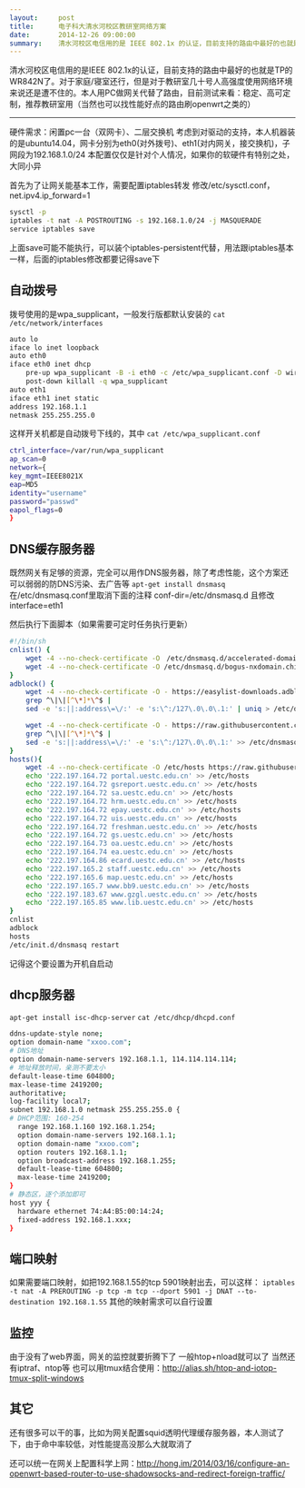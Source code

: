 ```yaml
---
layout:     post
title:      电子科大清水河校区教研室网络方案
date:       2014-12-26 09:00:00
summary:    清水河校区电信用的是 IEEE 802.1x 的认证，目前支持的路由中最好的也就是 TP 的 WR842N 了。对于家庭/寝室还行，但是对于教研室几十号人高强度使用网络环境来说还是遭不住的。本人用 PC 做网关代替了路由，目前测试来看：稳定、高可定制，推荐教研室用（当然也可以找性能好点的路由刷 OpenWrt 之类的）
---
```


清水河校区电信用的是IEEE 802.1x的认证，目前支持的路由中最好的也就是TP的WR842N了。对于家庭/寝室还行，但是对于教研室几十号人高强度使用网络环境来说还是遭不住的。本人用PC做网关代替了路由，目前测试来看：稳定、高可定制，推荐教研室用（当然也可以找性能好点的路由刷openwrt之类的）

----------
硬件需求：闲置pc一台（双网卡）、二层交换机
考虑到对驱动的支持，本人机器装的是ubuntu14.04，网卡分别为eth0(对外拨号)、eth1(对内网关，接交换机)，子网段为192.168.1.0/24
本配置仅仅是针对个人情况，如果你的软硬件有特别之处，大同小异

首先为了让网关能基本工作，需要配置iptables转发
修改/etc/sysctl.conf，net.ipv4.ip_forward=1

```bash
sysctl -p
iptables -t nat -A POSTROUTING -s 192.168.1.0/24 -j MASQUERADE
service iptables save
```

上面save可能不能执行，可以装个iptables-persistent代替，用法跟iptables基本一样，后面的iptables修改都要记得save下

## 自动拨号

拨号使用的是wpa_supplicant，一般发行版都默认安装的
`cat /etc/network/interfaces`

```bash
auto lo
iface lo inet loopback
auto eth0
iface eth0 inet dhcp
    pre-up wpa_supplicant -B -i eth0 -c /etc/wpa_supplicant.conf -D wired -f /var/log/wpa.log
    post-down killall -q wpa_supplicant
auto eth1
iface eth1 inet static
address 192.168.1.1
netmask 255.255.255.0
```

这样开关机都是自动拨号下线的，其中
`cat /etc/wpa_supplicant.conf`

```bash
ctrl_interface=/var/run/wpa_supplicant
ap_scan=0
network={
key_mgmt=IEEE8021X
eap=MD5
identity="username"
password="passwd"
eapol_flags=0
}
```

## DNS缓存服务器

既然网关有足够的资源，完全可以用作DNS服务器，除了考虑性能，这个方案还可以弱弱的防DNS污染、去广告等
`apt-get install dnsmasq`
在/etc/dnsmasq.conf里取消下面的注释
conf-dir=/etc/dnsmasq.d
且修改interface=eth1

然后执行下面脚本（如果需要可定时任务执行更新）

```bash
#!/bin/sh                                                                                                                                                               
cnlist() {
    wget -4 --no-check-certificate -O　/etc/dnsmasq.d/accelerated-domains.china.conf　https://raw.githubusercontent.com/felixonmars/dnsmasq-china-list/master/accelerated-domains.china.conf
    wget -4 --no-check-certificate -O /etc/dnsmasq.d/bogus-nxdomain.china.conf https://raw.githubusercontent.com/felixonmars/dnsmasq-china-list/master/bogus-nxdomain.china.conf
}
adblock() {
    wget -4 --no-check-certificate -O - https://easylist-downloads.adblockplus.org/easylistchina+easylist.txt |
    grep ^\|\|[^\*]*\^$ |
    sed -e 's:||:address\=\/:' -e 's:\^:/127\.0\.0\.1:' | uniq > /etc/dnsmasq.d/adblock.conf

    wget -4 --no-check-certificate -O - https://raw.githubusercontent.com/kcschan/AdditionalAdblock/master/list.txt |
    grep ^\|\|[^\*]*\^$ |
    sed -e 's:||:address\=\/:' -e 's:\^:/127\.0\.0\.1:' >> /etc/dnsmasq.d/adblock.conf
}
hosts(){
    wget -4 --no-check-certificate -O /etc/hosts https://raw.githubusercontent.com/zxdrive/imouto.host/master/imouto.host.txt
    echo '222.197.164.72 portal.uestc.edu.cn' >> /etc/hosts
    echo '222.197.164.72 gsreport.uestc.edu.cn' >> /etc/hosts
    echo '222.197.164.72 sa.uestc.edu.cn' >> /etc/hosts
    echo '222.197.164.72 hrm.uestc.edu.cn' >> /etc/hosts
    echo '222.197.164.72 epay.uestc.edu.cn' >> /etc/hosts
    echo '222.197.164.72 uis.uestc.edu.cn' >> /etc/hosts
    echo '222.197.164.72 freshman.uestc.edu.cn' >> /etc/hosts
    echo '222.197.164.72 gs.uestc.edu.cn' >> /etc/hosts
    echo '222.197.164.73 oa.uestc.edu.cn' >> /etc/hosts
    echo '222.197.164.74 ea.uestc.edu.cn' >> /etc/hosts
    echo '222.197.164.86 ecard.uestc.edu.cn' >> /etc/hosts
    echo '222.197.165.2 staff.uestc.edu.cn' >> /etc/hosts
    echo '222.197.165.6 map.uestc.edu.cn' >> /etc/hosts
    echo '222.197.165.7 www.bb9.uestc.edu.cn' >> /etc/hosts
    echo '222.197.183.67 www.gzgl.uestc.edu.cn' >> /etc/hosts
    echo '222.197.165.85 www.lib.uestc.edu.cn' >> /etc/hosts
}
cnlist
adblock
hosts
/etc/init.d/dnsmasq restart
```

记得这个要设置为开机自启动

## dhcp服务器

`apt-get install isc-dhcp-server`
`cat /etc/dhcp/dhcpd.conf`

```bash
ddns-update-style none;
option domain-name "xxoo.com";
# DNS地址
option domain-name-servers 192.168.1.1, 114.114.114.114;
# 地址释放时间，亲测不要太小
default-lease-time 604800;
max-lease-time 2419200;
authoritative;
log-facility local7;
subnet 192.168.1.0 netmask 255.255.255.0 {
# DHCP范围: 160-254
  range 192.168.1.160 192.168.1.254;
  option domain-name-servers 192.168.1.1;
  option domain-name "xxoo.com";
  option routers 192.168.1.1;
  option broadcast-address 192.168.1.255;
  default-lease-time 604800;
  max-lease-time 2419200;
}
# 静态区，逐个添加即可
host yyy {
  hardware ethernet 74:A4:B5:00:14:24;
  fixed-address 192.168.1.xxx;
}
```

## 端口映射

如果需要端口映射，如把192.168.1.55的tcp 5901映射出去，可以这样：
`iptables -t nat -A PREROUTING -p tcp -m tcp --dport 5901 -j DNAT --to-destination 192.168.1.55`
其他的映射需求可以自行设置

## 监控

由于没有了web界面，网关的监控就要折腾下了
一般htop+nload就可以了
当然还有iptraf、ntop等
也可以用tmux结合使用：http://alias.sh/htop-and-iotop-tmux-split-windows

## 其它

还有很多可以干的事，比如为网关配置squid透明代理缓存服务器，本人测试了下，由于命中率较低，对性能提高没那么大就取消了

还可以统一在网关上配置科学上网：http://hong.im/2014/03/16/configure-an-openwrt-based-router-to-use-shadowsocks-and-redirect-foreign-traffic/
